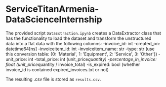 # ServiceTitanArmenia-DataScienceInternship
The provided script `DataExtraction.ipynb` creates a DataExtractor class that has the functionality to load the dataset and transform the unstructured data into a flat data with the following columns:
-invoice_id: int
-created_on: datetime64[ns]
-invoiceitem_id: int
-invoiceitem_name: str
-type: str (use this conversion table: {0: 'Material', 1: 'Equipment', 2: 'Service', 3: 'Other'})
-unit_price: int
-total_price: int (unit_price*quantity)
-percentage_in_invoice: float (unit_price*quantity / invoice_total)
-is_expired: bool (whether invoice_id is contained expired_invoices.txt or not)



The resulting .csv file is stored as `results.csv`.

